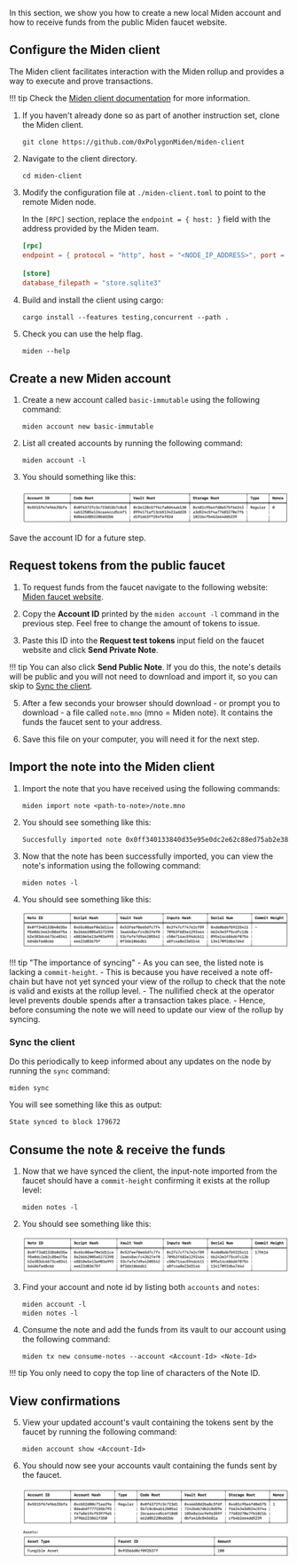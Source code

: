 In this section, we show you how to create a new local Miden account and how to receive funds from the public Miden faucet website.

## Configure the Miden client

The Miden client facilitates interaction with the Miden rollup and provides a way to execute and prove transactions. 

!!! tip
      Check the [Miden client documentation](https://docs.polygon.technology/miden/miden-client/cli-reference/) for more information.

1. If you haven't already done so as part of another instruction set, clone the Miden client.

      ```shell
      git clone https://github.com/0xPolygonMiden/miden-client
      ```

2. Navigate to the client directory. 

      ```shell
      cd miden-client
      ```

3. Modify the configuration file at `./miden-client.toml` to point to the remote Miden node. 

      In the `[RPC]` section, replace the `endpoint = { host: }` field with the address provided by the Miden team.

      ```toml
      [rpc]
      endpoint = { protocol = "http", host = "<NODE_IP_ADDRESS>", port = 57291 }

      [store]
      database_filepath = "store.sqlite3"
      ```

4. Build and install the client using cargo:

      ```shell
      cargo install --features testing,concurrent --path .
      ```

5. Check you can use the help flag.

      ```shell
      miden --help
      ```

## Create a new Miden account

1. Create a new account called `basic-immutable` using the following command:

      ```shell
      miden account new basic-immutable
      ```

2. List all created accounts by running the following command:

      ```shell
      miden account -l
      ```

3. You should something like this:

      ![Result of listing miden accounts](../../img/get-started/miden-account-list.png)

Save the account ID for a future step.

## Request tokens from the public faucet

1. To request funds from the faucet navigate to the following website: [Miden faucet website](https://testnet.miden.io/).

2. Copy the **Account ID** printed by the `miden account -l` command in the previous step. Feel free to change the amount of tokens to issue.

3. Paste this ID into the **Request test tokens** input field on the faucet website and click **Send Private Note**.

!!! tip 
      You can also click **Send Public Note**. If you do this, the note's details will be public and you will not need to download and import it, so you can skip to [Sync the client](#sync-the-client).  

5. After a few seconds your browser should download - or prompt you to download - a file called `note.mno` (mno = Miden note). It contains the funds the faucet sent to your address.

6. Save this file on your computer, you will need it for the next step. 

## Import the note into the Miden client

1. Import the note that you have received using the following commands: 

      ```shell
      miden import note <path-to-note>/note.mno
      ```

2. You should see something like this:

      ```sh
      Succesfully imported note 0x0ff340133840d35e95e0dc2e62c88ed75ab2e383dc6673ce0341bd486fed8cb6
      ```

3. Now that the note has been successfully imported, you can view the note's information using the following command: 

      ```shell
      miden notes -l
      ```

4. You should see something like this:

      ![Result of viewing miden notes](../../img/get-started/note-view.png)

!!! tip "The importance of syncing"
      - As you can see, the listed note is lacking a `commit-height`. 
      - This is because you have received a note off-chain but have not yet synced your view of the rollup to check that the note is valid and exists at the rollup level. 
      - The nullified check at the operator level prevents double spends after a transaction takes place.
      - Hence, before consuming the note we will need to update our view of the rollup by syncing.

### Sync the client

Do this periodically to keep informed about any updates on the node by running the `sync` command:

```shell
miden sync
```

You will see something like this as output:

```sh
State synced to block 179672
```

## Consume the note & receive the funds

1. Now that we have synced the client, the input-note imported from the faucet should have a `commit-height` confirming it exists at the rollup level: 

      ```shell
      miden notes -l
      ```

2. You should see something like this:

      ![Viewing commit height info](../../img/get-started/commit-height.png)

3. Find your account and note id by listing both `accounts` and `notes`:

      ```shell
      miden account -l
      miden notes -l
      ```

4. Consume the note and add the funds from its vault to our account using the following command: 

      ```shell
      miden tx new consume-notes --account <Account-Id> <Note-Id>
      ```

!!! tip 
      You only need to copy the top line of characters of the Note ID.

## View confirmations

5. View your updated account's vault containing the tokens sent by the faucet by running the following command: 

      ```shell
      miden account show <Account-Id> 
      ```

6. You should now see your accounts vault containing the funds sent by the faucet. 

      ![Viewing account vault with funds](../../img/get-started/view-account-vault.png)
